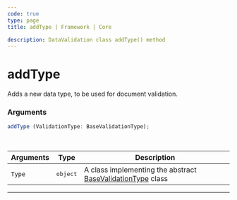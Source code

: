 ```yaml
---
code: true
type: page
title: addType | Framework | Core

description: DataValidation class addType() method
---
```


# addType


Adds a new data type, to be used for document validation.

### Arguments

```js
addType (ValidationType: BaseValidationType);
```

<br/>

| Arguments | Type              | Description                                                                                                   |
| --------- | ----------------- | ------------------------------------------------------------------------------------------------------------- |
| `Type`    | <pre>object</pre> | A class implementing the abstract [BaseValidationType](/core/2/framework/abstract-classes/base-validation-type) class |

---